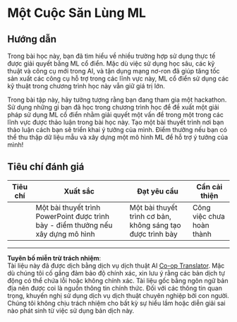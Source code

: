 <!--
CO_OP_TRANSLATOR_METADATA:
{
  "original_hash": "fdebfcd0a3f12c9e2b436ded1aa79885",
  "translation_date": "2025-09-05T19:24:47+00:00",
  "source_file": "9-Real-World/1-Applications/assignment.md",
  "language_code": "vi"
}
-->
# Một Cuộc Săn Lùng ML

## Hướng dẫn

Trong bài học này, bạn đã tìm hiểu về nhiều trường hợp sử dụng thực tế được giải quyết bằng ML cổ điển. Mặc dù việc sử dụng học sâu, các kỹ thuật và công cụ mới trong AI, và tận dụng mạng nơ-ron đã giúp tăng tốc sản xuất các công cụ hỗ trợ trong các lĩnh vực này, ML cổ điển sử dụng các kỹ thuật trong chương trình học này vẫn giữ giá trị lớn.

Trong bài tập này, hãy tưởng tượng rằng bạn đang tham gia một hackathon. Sử dụng những gì bạn đã học trong chương trình học để đề xuất một giải pháp sử dụng ML cổ điển nhằm giải quyết một vấn đề trong một trong các lĩnh vực được thảo luận trong bài học này. Tạo một bài thuyết trình nơi bạn thảo luận cách bạn sẽ triển khai ý tưởng của mình. Điểm thưởng nếu bạn có thể thu thập dữ liệu mẫu và xây dựng một mô hình ML để hỗ trợ ý tưởng của mình!

## Tiêu chí đánh giá

| Tiêu chí | Xuất sắc                                                           | Đạt yêu cầu                                      | Cần cải thiện          |
| -------- | ------------------------------------------------------------------- | ------------------------------------------------ | ---------------------- |
|          | Một bài thuyết trình PowerPoint được trình bày - điểm thưởng nếu xây dựng mô hình | Một bài thuyết trình cơ bản, không sáng tạo được trình bày | Công việc chưa hoàn thành |

---

**Tuyên bố miễn trừ trách nhiệm**:  
Tài liệu này đã được dịch bằng dịch vụ dịch thuật AI [Co-op Translator](https://github.com/Azure/co-op-translator). Mặc dù chúng tôi cố gắng đảm bảo độ chính xác, xin lưu ý rằng các bản dịch tự động có thể chứa lỗi hoặc không chính xác. Tài liệu gốc bằng ngôn ngữ bản địa nên được coi là nguồn thông tin chính thức. Đối với các thông tin quan trọng, khuyến nghị sử dụng dịch vụ dịch thuật chuyên nghiệp bởi con người. Chúng tôi không chịu trách nhiệm cho bất kỳ sự hiểu lầm hoặc diễn giải sai nào phát sinh từ việc sử dụng bản dịch này.